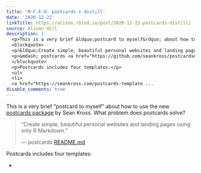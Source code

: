 ```yaml
---
title: 'M-F-E-O: postcards + distill'
date: '2020-12-22'
linkTitle: https://alison.rbind.io/post/2020-12-22-postcards-distill/
source: Alison Hill
description: |-
  <p>This is a very brief &ldquo;postcard to myself&rdquo; about how to use the new <a href="https://github.com/seankross/postcards" target="_blank" rel="noopener">postcards package</a> by Sean Kross. What problem does postcards solve?</p>
  <blockquote>
  <p>&ldquo;Create simple, beautiful personal websites and landing pages using only R Markdown.&rdquo;</p>
  <p>&mdash; postcards <a href="https://github.com/seankross/postcards#postcards" target="_blank" rel="noopener">README.md</a></p>
  </blockquote>
  <p>Postcards includes four templates:</p>
  <ul>
  <li>
  <a href="https://seankross.com/postcards-template ...
disable_comments: true
---
```

<p>This is a very brief &ldquo;postcard to myself&rdquo; about how to use the new <a href="https://github.com/seankross/postcards" target="_blank" rel="noopener">postcards package</a> by Sean Kross. What problem does postcards solve?</p>
<blockquote>
<p>&ldquo;Create simple, beautiful personal websites and landing pages using only R Markdown.&rdquo;</p>
<p>&mdash; postcards <a href="https://github.com/seankross/postcards#postcards" target="_blank" rel="noopener">README.md</a></p>
</blockquote>
<p>Postcards includes four templates:</p>
<ul>
<li>
<a href="https://seankross.com/postcards-template ...